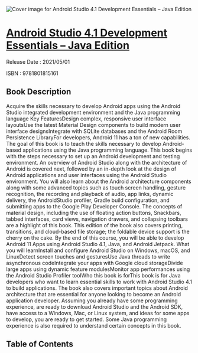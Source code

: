 ![Cover image for Android Studio 4.1 Development Essentials – Java Edition](https://imgdetail.ebookreading.net/cover/cover/202109/EB9781801815161.jpg)

[Android Studio 4.1 Development Essentials – Java Edition](https://ebookreading.net/view/book/Android+Studio+4.1+Development+Essentials+%E2%80%93+Java+Edition-EB9781801815161_1.html "Android Studio 4.1 Development Essentials – Java Edition")
====================================================================================================================

Release Date : 2021/05/01

ISBN : 9781801815161

Book Description
-----------------

Acquire the skills necessary to develop Android apps using the Android Studio integrated development environment and the Java programming language
Key FeaturesDesign complex, responsive user interface layoutsUse the latest Material Design components to build modern user interface designsIntegrate with SQLite databases and the Android Room Persistence LibraryFor developers, Android 11 has a ton of new capabilities. The goal of this book is to teach the skills necessary to develop Android-based applications using the Java programming language.
This book begins with the steps necessary to set up an Android development and testing environment. An overview of Android Studio along with the architecture of Android is covered next, followed by an in-depth look at the design of Android applications and user interfaces using the Android Studio environment. You will also learn about the Android architecture components along with some advanced topics such as touch screen handling, gesture recognition, the recording and playback of audio, app links, dynamic delivery, the AndroidStudio profiler, Gradle build configuration, and submitting apps to the Google Play Developer Console.
The concepts of material design, including the use of floating action buttons, Snackbars, tabbed interfaces, card views, navigation drawers, and collapsing toolbars are a highlight of this book. This edition of the book also covers printing, transitions, and cloud-based file storage; the foldable device support is the cherry on the cake.
By the end of this course, you will be able to develop Android 11 Apps using Android Studio 4.1, Java, and Android Jetpack.
What you will learnInstall and configure Android Studio on Windows, macOS, and LinuxDetect screen touches and gesturesUse Java threads to write asynchronous codeIntegrate your apps with Google cloud storageDivide large apps using dynamic feature modulesMonitor app performances using the Android Studio Profiler toolWho this book is forThis book is for Java developers who want to learn essential skills to work with Android Studio 4.1 to build applications. The book also covers important topics about Android architecture that are essential for anyone looking to become an Android application developer.
Assuming you already have some programming experience, are ready to download Android Studio and the Android SDK, have access to a Windows, Mac, or Linux system, and ideas for some apps to develop, you are ready to get started. Some Java programming experience is also required to understand certain concepts in this book.


Table of Contents
-----------------

